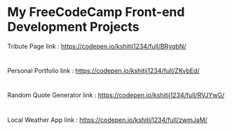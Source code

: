 # My FreeCodeCamp Front-end Development Projects

Tribute Page link : https://codepen.io/kshitij1234/full/BRyqbN/
# 
Personal Portfolio link : https://codepen.io/kshitij1234/full/ZKvbEd/
# 
Random Quote Generator link : https://codepen.io/kshitij1234/full/RVJYwG/
#
Local Weather App link : https://codepen.io/kshitij1234/full/zwmJaM/
